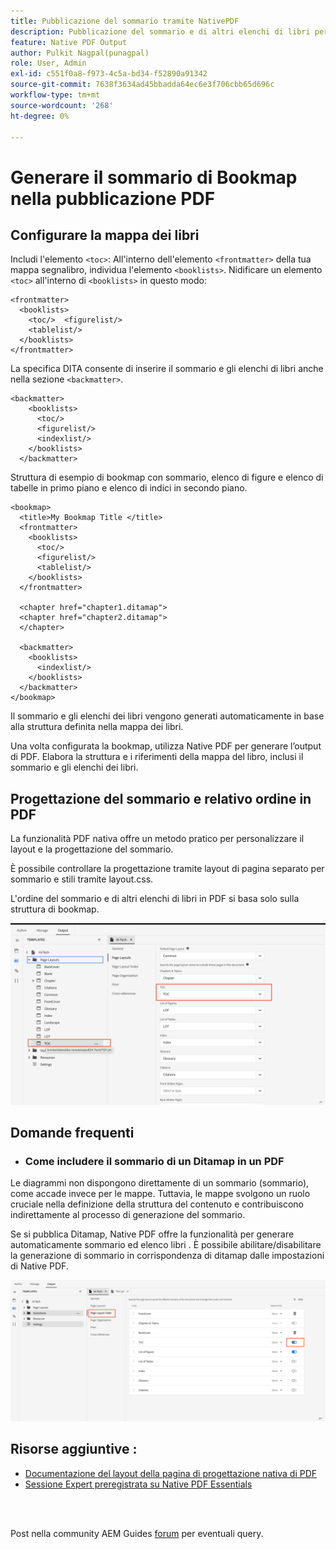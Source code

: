 ```yaml
---
title: Pubblicazione del sommario tramite NativePDF
description: Pubblicazione del sommario e di altri elenchi di libri per la mappa di libri dita tramite NativePDF
feature: Native PDF Output
author: Pulkit Nagpal(punagpal)
role: User, Admin
exl-id: c551f0a8-f973-4c5a-bd34-f52890a91342
source-git-commit: 7638f3634ad45bbadda64ec6e3f706cbb65d696c
workflow-type: tm+mt
source-wordcount: '268'
ht-degree: 0%

---
```


# Generare il sommario di Bookmap nella pubblicazione PDF

## Configurare la mappa dei libri

Includi l&#39;elemento `<toc>`:
All&#39;interno dell&#39;elemento `<frontmatter>` della tua mappa segnalibro, individua l&#39;elemento `<booklists>`.  Nidificare un elemento `<toc>` all&#39;interno di `<booklists>` in questo modo:

```
<frontmatter>
  <booklists>
    <toc/>  <figurelist/>
    <tablelist/>
  </booklists>
</frontmatter>
```

La specifica DITA consente di inserire il sommario e gli elenchi di libri anche nella sezione `<backmatter>`.


```
<backmatter>
    <booklists>
      <toc/>
      <figurelist/>
      <indexlist/>
    </booklists>
  </backmatter>
```

Struttura di esempio di bookmap con sommario, elenco di figure e elenco di tabelle in primo piano e elenco di indici in secondo piano.

```
<bookmap>
  <title>My Bookmap Title </title>
  <frontmatter>
    <booklists>
      <toc/>
      <figurelist/>
      <tablelist/>
    </booklists>
  </frontmatter>

  <chapter href="chapter1.ditamap">
  <chapter href="chapter2.ditamap">
  </chapter>

  <backmatter>
    <booklists>
      <indexlist/>
    </booklists>
  </backmatter>
</bookmap>
```

Il sommario e gli elenchi dei libri vengono generati automaticamente in base alla struttura definita nella mappa dei libri.

Una volta configurata la bookmap, utilizza Native PDF per generare l’output di PDF. Elabora la struttura e i riferimenti della mappa del libro, inclusi il sommario e gli elenchi dei libri.

## Progettazione del sommario e relativo ordine in PDF

La funzionalità PDF nativa offre un metodo pratico per personalizzare il layout e la progettazione del sommario.

È possibile controllare la progettazione tramite layout di pagina separato per sommario e stili tramite layout.css.

L&#39;ordine del sommario e di altri elenchi di libri in PDF si basa solo sulla struttura di bookmap.

![sommario](../assets/publishing/toc.png)


## Domande frequenti

- ### Come includere il sommario di un Ditamap in un PDF

Le diagrammi non dispongono direttamente di un sommario (sommario), come accade invece per le mappe. Tuttavia, le mappe svolgono un ruolo cruciale nella definizione della struttura del contenuto e contribuiscono indirettamente al processo di generazione del sommario.

Se si pubblica Ditamap, Native PDF offre la funzionalità per generare automaticamente sommario ed elenco libri . È possibile abilitare/disabilitare la generazione di sommario in corrispondenza di ditamap dalle impostazioni di Native PDF.

![Abilita Disabilita sommario](../assets/publishing/pageorder.png)

## Risorse aggiuntive :

- [Documentazione del layout della pagina di progettazione nativa di PDF](https://experienceleague.adobe.com/en/docs/experience-manager-guides/using/install-guide/on-prem-ig/output-gen-config/config-native-pdf-publish/design-page-layout)
- [Sessione Expert preregistrata su Native PDF Essentials](https://experienceleague.adobe.com/en/docs/experience-manager-guides/using/knowledge-base/expert-session/native-pdf-publishing-essentials-feb23)

<br>
<br>

Post nella community AEM Guides [forum](https://experienceleaguecommunities.adobe.com/t5/experience-manager-guides/ct-p/aem-xml-documentation) per eventuali query.



